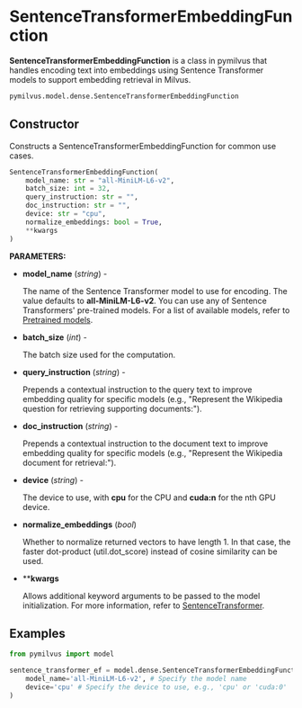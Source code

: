 # SentenceTransformerEmbeddingFunction

**SentenceTransformerEmbeddingFunction** is a class in pymilvus that handles encoding text into embeddings using Sentence Transformer models to support embedding retrieval in Milvus.

```python
pymilvus.model.dense.SentenceTransformerEmbeddingFunction
```

## Constructor

Constructs a SentenceTransformerEmbeddingFunction for common use cases.

```python
SentenceTransformerEmbeddingFunction(
    model_name: str = "all-MiniLM-L6-v2",
    batch_size: int = 32,
    query_instruction: str = "",
    doc_instruction: str = "",
    device: str = "cpu",
    normalize_embeddings: bool = True,
    **kwargs
)
```

**PARAMETERS:**

- **model_name** (*string*) -

    The name of the Sentence Transformer model to use for encoding. The value defaults to **all-MiniLM-L6-v2**. You can use any of Sentence Transformers' pre-trained models. For a list of available models, refer to [Pretrained models](https://www.sbert.net/docs/pretrained_models.html).

- **batch_size** (*int*) -

    The batch size used for the computation.

- **query_instruction** (*string*) -

    Prepends a contextual instruction to the query text to improve embedding quality for specific models (e.g., "Represent the Wikipedia question for retrieving supporting documents:").

- **doc_instruction** (*string*) -

    Prepends a contextual instruction to the document text to improve embedding quality for specific models (e.g., "Represent the Wikipedia document for retrieval:").

- **device** (*string*) -

    The device to use, with **cpu** for the CPU and **cuda:n** for the nth GPU device.

- **normalize_embeddings** (*bool*)

    Whether to normalize returned vectors to have length 1. In that case, the faster dot-product (util.dot_score) instead of cosine similarity can be used.

- ****kwargs**

    Allows additional keyword arguments to be passed to the model initialization. For more information, refer to [SentenceTransformer](https://github.com/UKPLab/sentence-transformers/blob/master/sentence_transformers/SentenceTransformer.py).

## Examples

```python
from pymilvus import model

sentence_transformer_ef = model.dense.SentenceTransformerEmbeddingFunction(
    model_name='all-MiniLM-L6-v2', # Specify the model name
    device='cpu' # Specify the device to use, e.g., 'cpu' or 'cuda:0'
)
```

<DocCardList />